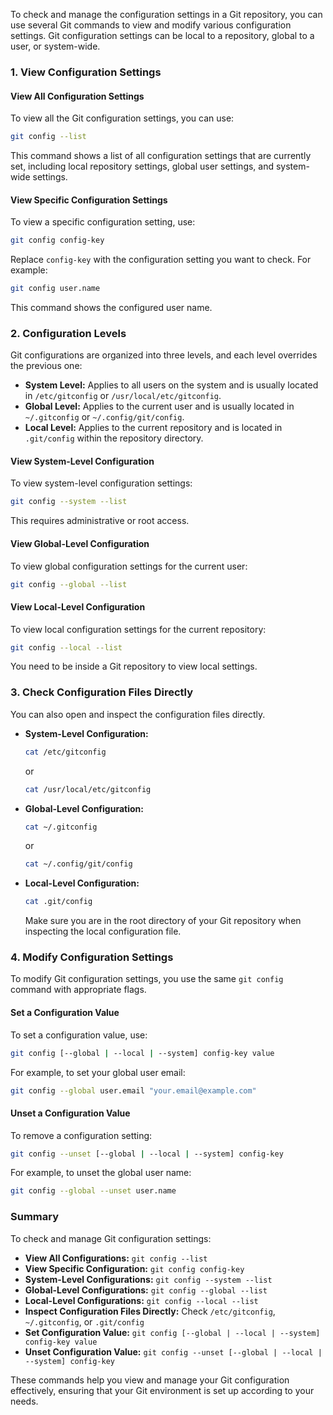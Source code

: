 To check and manage the configuration settings in a Git repository, you can use several Git commands to view and modify various configuration settings. Git configuration settings can be local to a repository, global to a user, or system-wide.

### **1. View Configuration Settings**

#### **View All Configuration Settings**

To view all the Git configuration settings, you can use:

```sh
git config --list
```

This command shows a list of all configuration settings that are currently set, including local repository settings, global user settings, and system-wide settings.

#### **View Specific Configuration Settings**

To view a specific configuration setting, use:

```sh
git config config-key
```

Replace `config-key` with the configuration setting you want to check. For example:

```sh
git config user.name
```

This command shows the configured user name.

### **2. Configuration Levels**

Git configurations are organized into three levels, and each level overrides the previous one:

- **System Level:** Applies to all users on the system and is usually located in `/etc/gitconfig` or `/usr/local/etc/gitconfig`.
- **Global Level:** Applies to the current user and is usually located in `~/.gitconfig` or `~/.config/git/config`.
- **Local Level:** Applies to the current repository and is located in `.git/config` within the repository directory.

#### **View System-Level Configuration**

To view system-level configuration settings:

```sh
git config --system --list
```

This requires administrative or root access.

#### **View Global-Level Configuration**

To view global configuration settings for the current user:

```sh
git config --global --list
```

#### **View Local-Level Configuration**

To view local configuration settings for the current repository:

```sh
git config --local --list
```

You need to be inside a Git repository to view local settings.

### **3. Check Configuration Files Directly**

You can also open and inspect the configuration files directly.

- **System-Level Configuration:** 

  ```sh
  cat /etc/gitconfig
  ```

  or

  ```sh
  cat /usr/local/etc/gitconfig
  ```

- **Global-Level Configuration:**

  ```sh
  cat ~/.gitconfig
  ```

  or

  ```sh
  cat ~/.config/git/config
  ```

- **Local-Level Configuration:**

  ```sh
  cat .git/config
  ```

  Make sure you are in the root directory of your Git repository when inspecting the local configuration file.

### **4. Modify Configuration Settings**

To modify Git configuration settings, you use the same `git config` command with appropriate flags.

#### **Set a Configuration Value**

To set a configuration value, use:

```sh
git config [--global | --local | --system] config-key value
```

For example, to set your global user email:

```sh
git config --global user.email "your.email@example.com"
```

#### **Unset a Configuration Value**

To remove a configuration setting:

```sh
git config --unset [--global | --local | --system] config-key
```

For example, to unset the global user name:

```sh
git config --global --unset user.name
```

### **Summary**

To check and manage Git configuration settings:

- **View All Configurations:** `git config --list`
- **View Specific Configuration:** `git config config-key`
- **System-Level Configurations:** `git config --system --list`
- **Global-Level Configurations:** `git config --global --list`
- **Local-Level Configurations:** `git config --local --list`
- **Inspect Configuration Files Directly:** Check `/etc/gitconfig`, `~/.gitconfig`, or `.git/config`
- **Set Configuration Value:** `git config [--global | --local | --system] config-key value`
- **Unset Configuration Value:** `git config --unset [--global | --local | --system] config-key`

These commands help you view and manage your Git configuration effectively, ensuring that your Git environment is set up according to your needs.

